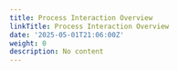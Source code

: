 ```yaml
---
title: Process Interaction Overview
linkTitle: Process Interaction Overview
date: '2025-05-01T21:06:00Z'
weight: 0
description: No content
---
```



